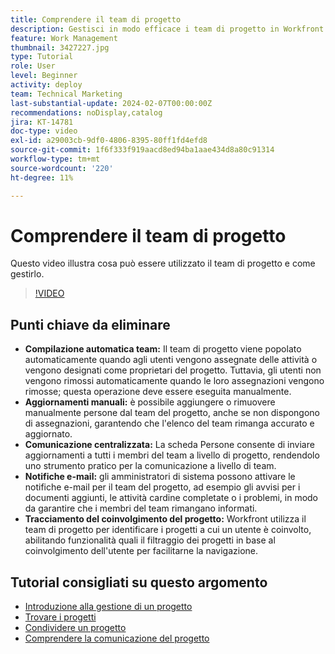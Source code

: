 ```yaml
---
title: Comprendere il team di progetto
description: Gestisci in modo efficace i team di progetto in Workfront con popolazione automatica dei team, aggiornamenti manuali, comunicazione centralizzata, notifiche e-mail e monitoraggio del coinvolgimento del progetto per una collaborazione semplificata.
feature: Work Management
thumbnail: 3427227.jpg
type: Tutorial
role: User
level: Beginner
activity: deploy
team: Technical Marketing
last-substantial-update: 2024-02-07T00:00:00Z
recommendations: noDisplay,catalog
jira: KT-14781
doc-type: video
exl-id: a29003cb-9df0-4806-8395-80ff1fd4efd8
source-git-commit: 1f6f333f919aacd8ed94ba1aae434d8a80c91314
workflow-type: tm+mt
source-wordcount: '220'
ht-degree: 11%

---
```


# Comprendere il team di progetto

Questo video illustra cosa può essere utilizzato il team di progetto e come gestirlo.

>[!VIDEO](https://video.tv.adobe.com/v/3444597/?quality=12&learn=on&enablevpops&captions=ita)

## Punti chiave da eliminare

* **Compilazione automatica team:** Il team di progetto viene popolato automaticamente quando agli utenti vengono assegnate delle attività o vengono designati come proprietari del progetto. &#x200B; Tuttavia, gli utenti non vengono rimossi automaticamente quando le loro assegnazioni vengono rimosse; questa operazione deve essere eseguita manualmente. &#x200B;
* **Aggiornamenti manuali:** è possibile aggiungere o rimuovere manualmente persone dal team del progetto, anche se non dispongono di assegnazioni, garantendo che l&#39;elenco del team rimanga accurato e aggiornato. &#x200B;
* **Comunicazione centralizzata:** La scheda Persone consente di inviare aggiornamenti a tutti i membri del team a livello di progetto, rendendolo uno strumento pratico per la comunicazione a livello di team. &#x200B;
* **Notifiche e-mail:** gli amministratori di sistema possono attivare le notifiche e-mail per il team del progetto, ad esempio gli avvisi per i documenti aggiunti, le attività cardine completate o i problemi, in modo da garantire che i membri del team rimangano informati. &#x200B;
* **Tracciamento del coinvolgimento del progetto:** Workfront utilizza il team di progetto per identificare i progetti a cui un utente è coinvolto, abilitando funzionalità quali il filtraggio dei progetti in base al coinvolgimento dell&#39;utente per facilitarne la navigazione. &#x200B;

## Tutorial consigliati su questo argomento

* [Introduzione alla gestione di un progetto](/help/manage-work/projects/getting-started-manage-a-project.md)
* [Trovare i progetti](/help/manage-work/projects/find-projects.md)
* [Condividere un progetto](/help/manage-work/projects/share-a-project.md)
* [Comprendere la comunicazione del progetto](/help/manage-work/projects/understand-project-communication.md)
